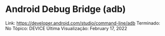# Android Debug Bridge (adb)

Link: https://developer.android.com/studio/command-line/adb
Terminado: No
Tópico: DEVICE
Última Visualização: February 17, 2022